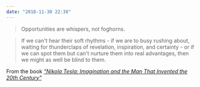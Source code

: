 ```yaml
---
date: "2018-11-30 22:38"
---
```


> Opportunities are whispers, not foghorns.

> If we can't hear their soft rhythms - if we are to busy rushing about, waiting for thunderclaps of revelation, inspiration, and certainty - or if we can spot them but can't nurture them into real advantages, then we might as well be blind to them.

From the book _["Nikola Tesla: Imagination and the Man That Invented the 20th Century"](https://www.goodreads.com/book/show/17835351-nikola-tesla)_


